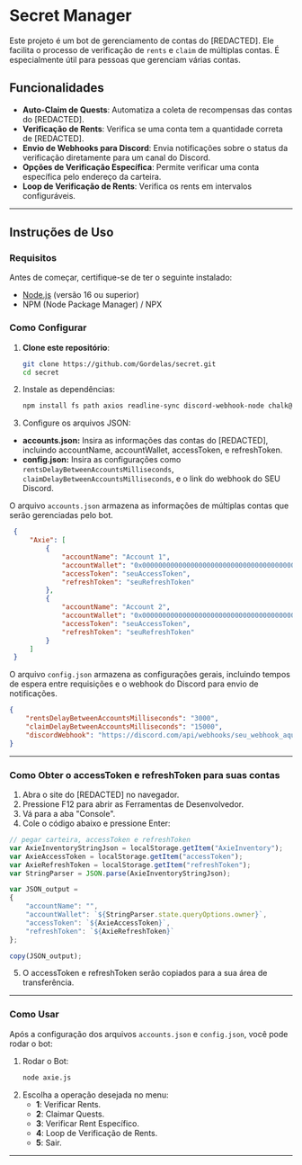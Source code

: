 # Secret Manager

Este projeto é um bot de gerenciamento de contas do [REDACTED]. Ele facilita o processo de verificação de `rents` e `claim` de múltiplas contas. É especialmente útil para pessoas que gerenciam várias contas.

## Funcionalidades
- **Auto-Claim de Quests**: Automatiza a coleta de recompensas das contas do [REDACTED].
- **Verificação de Rents**: Verifica se uma conta tem a quantidade correta de [REDACTED].
- **Envio de Webhooks para Discord**: Envia notificações sobre o status da verificação diretamente para um canal do Discord.
- **Opções de Verificação Específica**: Permite verificar uma conta específica pelo endereço da carteira.
- **Loop de Verificação de Rents**: Verifica os rents em intervalos configuráveis.

---

## Instruções de Uso

### Requisitos

Antes de começar, certifique-se de ter o seguinte instalado:
- [Node.js](https://nodejs.org/en/download/) (versão 16 ou superior)
- NPM (Node Package Manager) / NPX

### Como Configurar

1. **Clone este repositório**:
   ```bash
   git clone https://github.com/Gordelas/secret.git
   cd secret
   ```
2. Instale as dependências:
   ```bash
   npm install fs path axios readline-sync discord-webhook-node chalk@4.1.2
   ```
3. Configure os arquivos JSON:

- **accounts.json:** Insira as informações das contas do [REDACTED], incluindo accountName, accountWallet, accessToken, e refreshToken.
- **config.json:** Insira as configurações como ``rentsDelayBetweenAccountsMilliseconds``, ``claimDelayBetweenAccountsMilliseconds``, e o link do webhook do SEU Discord.

O arquivo ``accounts.json`` armazena as informações de múltiplas contas que serão gerenciadas pelo bot.
   ```json
    {
        "Axie": [
            {
                "accountName": "Account 1",
                "accountWallet": "0x0000000000000000000000000000000000000000",
                "accessToken": "seuAccessToken",
                "refreshToken": "seuRefreshToken"
            },
            {
                "accountName": "Account 2",
                "accountWallet": "0x0000000000000000000000000000000000000000",
                "accessToken": "seuAccessToken",
                "refreshToken": "seuRefreshToken"
            }
        ]
    }
   ```

O arquivo ``config.json`` armazena as configurações gerais, incluindo tempos de espera entre requisições e o webhook do Discord para envio de notificações.
```json
{
    "rentsDelayBetweenAccountsMilliseconds": "3000",
    "claimDelayBetweenAccountsMilliseconds": "15000",
    "discordWebhook": "https://discord.com/api/webhooks/seu_webhook_aqui"
}
```

---

### Como Obter o accessToken e refreshToken para suas contas
1. Abra o site do [REDACTED] no navegador.
2. Pressione F12 para abrir as Ferramentas de Desenvolvedor.
3. Vá para a aba "Console".
4. Cole o código abaixo e pressione Enter:

  ```javascript
  // pegar carteira, accessToken e refreshToken
  var AxieInventoryStringJson = localStorage.getItem("AxieInventory");
  var AxieAccessToken = localStorage.getItem("accessToken");
  var AxieRefreshToken = localStorage.getItem("refreshToken");
  var StringParser = JSON.parse(AxieInventoryStringJson);
  
  var JSON_output = 
  {
      "accountName": "",
      "accountWallet": `${StringParser.state.queryOptions.owner}`,
      "accessToken": `${AxieAccessToken}`,
      "refreshToken": `${AxieRefreshToken}`
  };
  
  copy(JSON_output);
  ```

5. O accessToken e refreshToken serão copiados para a sua área de transferência.

---

### Como Usar
Após a configuração dos arquivos ``accounts.json`` e ``config.json``, você pode rodar o bot:

1. Rodar o Bot:
    ```bash
    node axie.js
    ```
2. Escolha a operação desejada no menu:
	- **1**: Verificar Rents.
	- **2**: Claimar Quests.
	- **3**: Verificar Rent Específico.
	- **4**: Loop de Verificação de Rents.
	- **5**: Sair.


---

